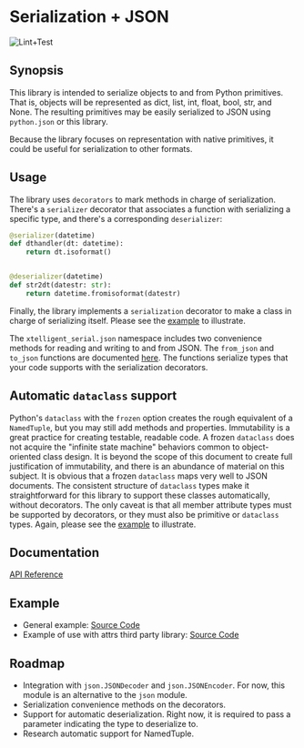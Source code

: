 # Serialization + JSON

![Lint+Test](https://github.com/xtelligent/xtelligent-serial/workflows/Lint+Test/badge.svg?branch=master)

## Synopsis

This library is intended to serialize objects to and from Python primitives. That is,
objects will be represented as dict, list, int, float, bool, str, and None. The resulting
primitives may be easily serialized to JSON using `python.json` or this library.

Because the library focuses on representation with native primitives, it could be useful
for serialization to other formats.

## Usage

The library uses `decorators` to mark methods in charge of serialization. There's a
`serializer` decorator that associates a function with serializing a specific type, and
there's a corresponding `deserializer`:

```python
@serializer(datetime)
def dthandler(dt: datetime):
    return dt.isoformat()


@deserializer(datetime)
def str2dt(datestr: str):
    return datetime.fromisoformat(datestr)
```

Finally, the library implements a `serialization` decorator to make a class in charge of
serializing itself. Please see the
[example](https://xtelligent.github.io/xtelligent-serial/docs/examples/simple.html) to illustrate.

The `xtelligent_serial.json` namespace includes two convenience methods for reading and writing to
and from JSON. The `from_json` and `to_json` functions are documented
[here](https://xtelligent.github.io/xtelligent-serial/docs/xtelligent_serial/json/index.html). The
functions serialize types that your code supports with the serialization decorators.

## Automatic `dataclass` support

Python's `dataclass` with the `frozen` option creates the rough equivalent of a `NamedTuple`, but you
may still add methods and properties. Immutability is a great practice for creating testable,
readable code. A frozen `dataclass` does not acquire the "infinite state machine" behaviors common
to object-oriented class design. It is beyond the scope of this document to create full justification
of immutability, and there is an abundance of material on this subject. It is obvious that a frozen
`dataclass` maps very well to JSON documents. The consistent structure of `dataclass` types make it
straightforward for this library to support these classes automatically, without decorators. The only
caveat is that all member attribute types must be supported by decorators, or they must also be
primitive or `dataclass` types. Again, please see the
[example](https://xtelligent.github.io/xtelligent-serial/docs/examples/simple.html) to illustrate.

## Documentation

[API Reference](https://xtelligent.github.io/xtelligent-serial/docs/xtelligent_serial/)

## Example

* General example:
[Source Code](https://xtelligent.github.io/xtelligent-serial/docs/examples/simple.html)
* Example of use with attrs third party library:
[Source Code](https://xtelligent.github.io/xtelligent-serial/docs/examples/attrs.html)

## Roadmap

* Integration with `json.JSONDecoder` and `json.JSONEncoder`. For now, this module is an alternative
to the `json` module.
* Serialization convenience methods on the decorators.
* Support for automatic deserialization. Right now, it is required to pass a parameter indicating
the type to deserialize to.
* Research automatic support for NamedTuple.
